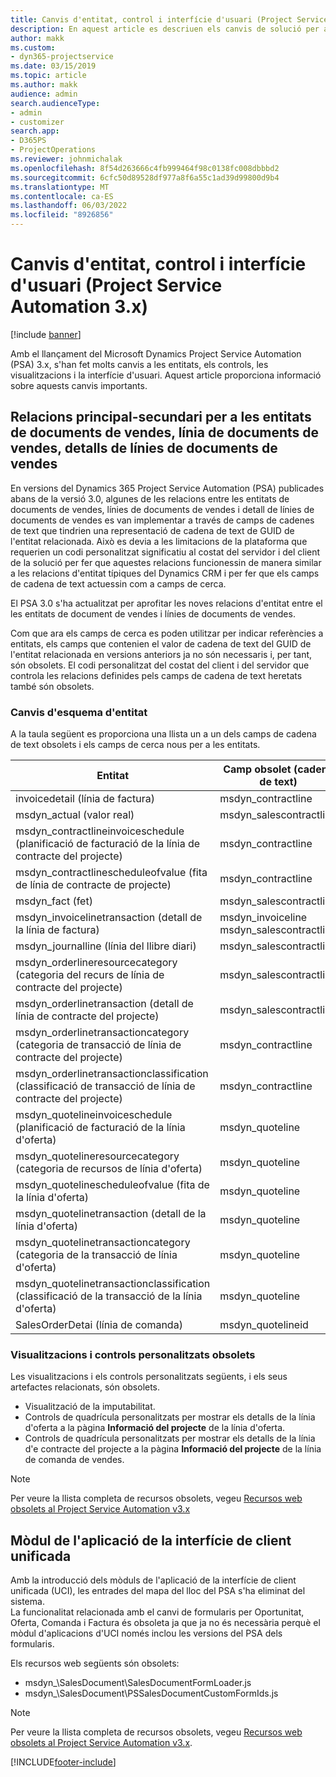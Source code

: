 ```yaml
---
title: Canvis d'entitat, control i interfície d'usuari (Project Service Automation 3.x)
description: En aquest article es descriuen els canvis de solució per al Microsoft Dynamics Project Service Automation 3.x.
author: makk
ms.custom:
- dyn365-projectservice
ms.date: 03/15/2019
ms.topic: article
ms.author: makk
audience: admin
search.audienceType:
- admin
- customizer
search.app:
- D365PS
- ProjectOperations
ms.reviewer: johnmichalak
ms.openlocfilehash: 8f54d263666c4fb999464f98c0138fc008dbbbd2
ms.sourcegitcommit: 6cfc50d89528df977a8f6a55c1ad39d99800d9b4
ms.translationtype: MT
ms.contentlocale: ca-ES
ms.lasthandoff: 06/03/2022
ms.locfileid: "8926856"
---
```

# <a name="entity-control-and-user-interface-changes-project-service-automation-3x"></a>Canvis d'entitat, control i interfície d'usuari (Project Service Automation 3.x)

[!include [banner](../../includes/psa-now-project-operations.md)]


Amb el llançament del Microsoft Dynamics Project Service Automation (PSA) 3.x, s'han fet molts canvis a les entitats, els controls, les visualitzacions i la interfície d'usuari. Aquest article proporciona informació sobre aquests canvis importants.

## <a name="parent-child-relationships-for-sales-document-sales-document-line-sales-document-line-detail-entities"></a>Relacions principal-secundari per a les entitats de documents de vendes, línia de documents de vendes, detalls de línies de documents de vendes
En versions del Dynamics 365 Project Service Automation (PSA) publicades abans de la versió 3.0, algunes de les relacions entre les entitats de documents de vendes, línies de documents de vendes i detall de línies de documents de vendes es van implementar a través de camps de cadenes de text que tindrien una representació de cadena de text de GUID de l'entitat relacionada. Això es devia a les limitacions de la plataforma que requerien un codi personalitzat significatiu al costat del servidor i del client de la solució per fer que aquestes relacions funcionessin de manera similar a les relacions d'entitat típiques del Dynamics CRM i per fer que els camps de cadena de text actuessin com a camps de cerca.

El PSA 3.0 s'ha actualitzat per aprofitar les noves relacions d'entitat entre el les entitats de document de vendes i línies de documents de vendes.

Com que ara els camps de cerca es poden utilitzar per indicar referències a entitats, els camps que contenien el valor de cadena de text del GUID de l'entitat relacionada en versions anteriors ja no són necessaris i, per tant, són obsolets. El codi personalitzat del costat del client i del servidor que controla les relacions definides pels camps de cadena de text heretats també són obsolets.

### <a name="entity-schema-changes"></a>Canvis d'esquema d'entitat
A la taula següent es proporciona una llista un a un dels camps de cadena de text obsolets i els camps de cerca nous per a les entitats. 

 Entitat |   Camp obsolet (cadena de text) | Camp nou (cerca)
--- | --- | ---
invoicedetail (línia de factura) |  msdyn_contractline |    msdyn_contractlineid
msdyn_actual (valor real) | msdyn_salescontractline |   msdyn_salescontractlineid
msdyn_contractlineinvoiceschedule (planificació de facturació de la línia de contracte del projecte) |    msdyn_contractline |    msdyn_contractlineid
msdyn_contractlinescheduleofvalue (fita de línia de contracte de projecte) |   msdyn_contractline |    msdyn_contractlineid
msdyn_fact (fet) | msdyn_salescontractline |   msdyn_salescontractlineid
msdyn_invoicelinetransaction (detall de la línia de factura) | msdyn_invoiceline <br> msdyn_salescontractline | msdyn_invoicelineid <br> msdyn_salescontractlineid
msdyn_journalline (línia del llibre diari) |  msdyn_salescontractline |   msdyn_salescontractlineid
msdyn_orderlineresourcecategory (categoria del recurs de línia de contracte del projecte) | msdyn_salescontractline |   msdyn_contractlineid
msdyn_orderlinetransaction (detall de línia de contracte del projecte) | msdyn_salescontractline |   msdyn_salescontractlineid
msdyn_orderlinetransactioncategory (categoria de transacció de línia de contracte del projecte) |   msdyn_contractline |    msdyn_contractlineid
msdyn_orderlinetransactionclassification (classificació de transacció de línia de contracte del projecte) |   msdyn_contractline |    msdyn_contractlineid
msdyn_quotelineinvoiceschedule (planificació de facturació de la línia d'oferta) |  msdyn_quoteline |   msdyn_quotelineid
msdyn_quotelineresourcecategory (categoria de recursos de línia d'oferta) |    msdyn_quoteline |   msdyn_quotelineid
msdyn_quotelinescheduleofvalue (fita de la línia d'oferta) | msdyn_quoteline |   msdyn_quotelineid
msdyn_quotelinetransaction (detall de la línia d'oferta) |    msdyn_quoteline |   msdyn_quotelineid
msdyn_quotelinetransactioncategory (categoria de la transacció de línia d'oferta) |  msdyn_quoteline |   msdyn_quotelineid
msdyn_quotelinetransactionclassification (classificació de la transacció de la línia d'oferta) |  msdyn_quoteline |   msdyn_quotelineid
SalesOrderDetai (línia de comanda) | msdyn_quotelineid | msdyn_quoteline 

### <a name="deprecated-custom-views-and-controls"></a>Visualitzacions i controls personalitzats obsolets
Les visualitzacions i els controls personalitzats següents, i els seus artefactes relacionats, són obsolets.

- Visualització de la imputabilitat.
- Controls de quadrícula personalitzats per mostrar els detalls de la línia d'oferta a la pàgina **Informació del projecte** de la línia d'oferta.
- Controls de quadrícula personalitzats per mostrar els detalls de la línia d'e contracte del projecte a la pàgina **Informació del projecte** de la línia de comanda de vendes.

> [!NOTE]
> Per veure la llista completa de recursos obsolets, vegeu [Recursos web obsolets al Project Service Automation v3.x](../developer-guides/web-resources-deprecated-v3.x.md)

## <a name="unified-client-interface-app-module"></a>Mòdul de l'aplicació de la interfície de client unificada
Amb la introducció dels mòduls de l'aplicació de la interfície de client unificada (UCI), les entrades del mapa del lloc del PSA s'ha eliminat del sistema.  
La funcionalitat relacionada amb el canvi de formularis per Oportunitat, Oferta, Comanda i Factura és obsoleta ja que ja no és necessària perquè el mòdul d'aplicacions d'UCI només inclou les versions del PSA dels formularis.  

Els recursos web següents són obsolets:

- msdyn_\SalesDocument\SalesDocumentFormLoader.js
- msdyn_\SalesDocument\PSSalesDocumentCustomFormIds.js

> [!NOTE]
> Per veure la llista completa de recursos obsolets, vegeu [Recursos web obsolets al Project Service Automation v3.x](../developer-guides/web-resources-deprecated-v3.x.md).




[!INCLUDE[footer-include](../../includes/footer-banner.md)]
